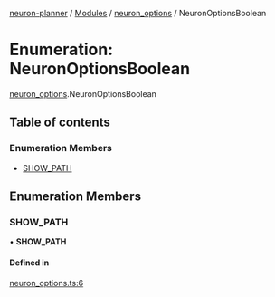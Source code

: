 [neuron-planner](../README.md) / [Modules](../modules.md) / [neuron\_options](../modules/neuron_options.md) / NeuronOptionsBoolean

# Enumeration: NeuronOptionsBoolean

[neuron_options](../modules/neuron_options.md).NeuronOptionsBoolean

## Table of contents

### Enumeration Members

- [SHOW\_PATH](neuron_options.NeuronOptionsBoolean.md#show_path)

## Enumeration Members

### SHOW\_PATH

• **SHOW\_PATH**

#### Defined in

[neuron_options.ts:6](https://github.com/vtol-neuron/neuron-planner/blob/4fe8ba4/src/js/neuron_options.ts#L6)
